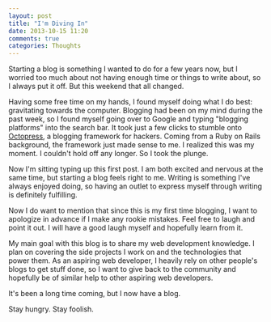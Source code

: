 ```yaml
---
layout: post
title: "I'm Diving In"
date: 2013-10-15 11:20
comments: true
categories: Thoughts
---
```


Starting a blog is something I wanted to do for a few years now, but I worried too much about not having enough time or things to write about, so I always put it off. But this weekend that all changed.

Having some free time on my hands, I found myself doing what I do best: gravitating towards the computer. Blogging had been on my mind during the past week, so I found myself going over to Google and typing "blogging platforms" into the search bar. It took just a few clicks to stumble onto [Octopress](http://octopress.org/), a blogging framework for hackers. Coming from a Ruby on Rails background, the framework just made sense to me. I realized this was my moment. I couldn't hold off any longer. So I took the plunge.

<!-- more -->

Now I'm sitting typing up this first post. I am both excited and nervous at the same time, but starting a blog feels right to me. Writing is something I've always enjoyed doing, so having an outlet to express myself through writing is definitely fulfilling.

Now I do want to mention that since this is my first time blogging, I want to apologize in advance if I make any rookie mistakes. Feel free to laugh and point it out. I will have a good laugh myself and hopefully learn from it.

My main goal with this blog is to share my web development knowledge. I plan on covering the side projects I work on and the technologies that power them. As an aspiring web developer, I heavily rely on other people's blogs to get stuff done, so I want to give back to the community and hopefully be of similar help to other aspiring web developers.

It's been a long time coming, but I now have a blog.

Stay hungry. Stay foolish.